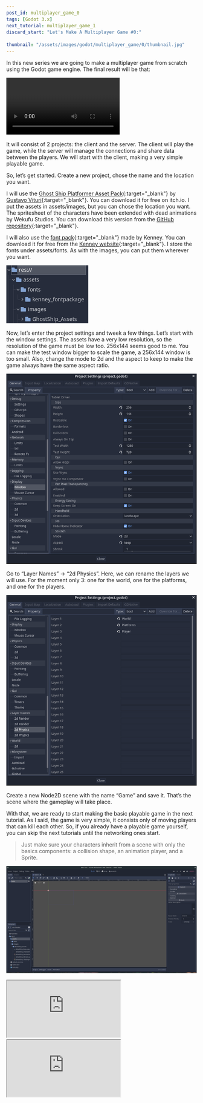```yaml
---
post_id: multiplayer_game_0
tags: [Godot 3.x]
next_tutorial: multiplayer_game_1
discard_start: "Let's Make A Multiplayer Game #0:"

thumbnail: "/assets/images/godot/multiplayer_game/0/thumbnail.jpg"
---
```


In this new series we are going to make a multiplayer game from scratch using the Godot game engine. The final result will be that:

<video src="/assets/images/godot/multiplayer_game/0/final_result.webm" controls>
    Browser does not support webm embedded videos
</video>

<!--more-->

It will consist of 2 projects: the client and the server. The client will play the game, while the server will manage the connections and share data between the players. We will start with the client, making a very simple playable game.

So, let’s get started. Create a new project, chose the name and the location you want.

I will use the [Ghost Ship Platformer Asset Pack](https://gvituri.itch.io/ghost-ship){:target="_blank"} by [Gustavo Vituri](https://gvituri.itch.io/){:target="_blank"}. You can download it for free on itch.io. I put the assets in assets/images, but you can chose the location you want. The spritesheet of the characters have been extended with dead animations by Wekufu Studios. You can download this version from the [GitHub repository](https://github.com/MateuSai/Pirate-Multiplayer-Game-Tutorial){:target="_blank"}.

I will also use the [font pack](https://kenney.nl/assets/kenney-fonts){:target="_blank"} made by Kenney. You can download it for free from the [Kenney website](https://kenney.nl/){:target="_blank"}. I store the fonts under assets/fonts. As with the images, you can put them wherever you want.

![Assets folder](/assets/images/godot/multiplayer_game/0/assets_folder.jpg)

Now, let’s enter the project settings and tweek a few things. Let’s start with the window settings. The assets have a very low resolution, so the resolution of the game must be low too. 256x144 seems good to me. You can make the test window bigger to scale the game, a 256x144 window is too small. Also, change the mode to 2d and the aspect to keep to make the game always have the same aspect ratio.

![Window settings](/assets/images/godot/multiplayer_game/0/window_settings.jpg)

Go to “Layer Names” → “2d Physics”. Here, we can rename the layers we will use. For the moment only 3: one for the world, one for the platforms, and one for the players.

![Layers](/assets/images/godot/multiplayer_game/0/layers.jpg)

Create a new Node2D scene with the name “Game” and save it. That’s the scene where the gameplay will take place.

With that, we are ready to start making the basic playable game in the next tutorial. As I said, the game is very simple, it consists only of moving players that can kill each other. So, if you already have a playable game yourself, you can skip the next tutorials until the networking ones start.

> Just make sure your characters inherit from a scene with only the basics components: a collision shape, an animation player, and a Sprite.

![Game scene](/assets/images/godot/multiplayer_game/0/game_scene.jpg)

<div id="tutorial-videos">
    <iframe id="odysee-iframe" src="https://odysee.com/$/embed/let%27s-make-a-godot-multiplayer-game-0/23d08959f3d9b7f9aa645370d258d62988c62ec6?r=5dDZJPgbdny6EiKLsWtNXNwnM936b7gf" allowfullscreen></iframe>
    <iframe id="youtube-iframe" src="https://www.youtube.com/embed/SVPlbMjtJ6Y" allowfullscreen></iframe>
</div>